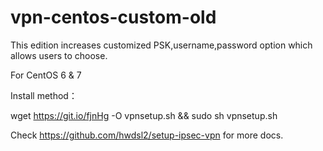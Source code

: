 # vpn-centos-custom-old
 
 This edition increases customized PSK,username,password option which allows users to choose.
 
 For CentOS 6 & 7
 
 Install method：
 
 wget https://git.io/fjnHg -O vpnsetup.sh && sudo sh vpnsetup.sh
 
 Check https://github.com/hwdsl2/setup-ipsec-vpn for more docs.
